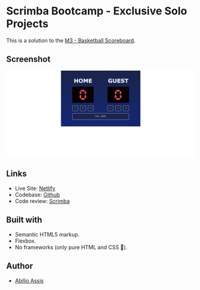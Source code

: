 # Scrimba Bootcamp - Exclusive Solo Projects

This is a solution to the [M3 - Basketball Scoreboard](https://scrimba.com/scrim/cz9adVfP).

## Screenshot

![](img/screenshot.jpeg)

## Links

- Live Site: [Netlify](https://symphonious-puffpuff-38c0e6.netlify.app/)
- Codebase: [Github](https://github.com/abilioassis/basketball-scoreboard)
- Code review: [Scrimba](https://scrimba.com/scrim/cPmzP8HE)

## Built with

- Semantic HTML5 markup.
- Flexbox.
- No frameworks (only pure HTML and CSS 🏅).

## Author

- [Abilio Assis](https://www.linkedin.com/in/abilio-assis/)
